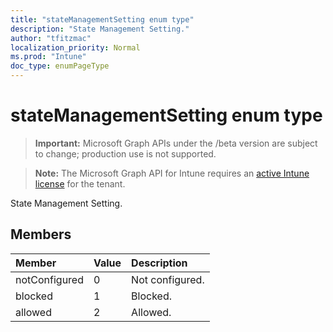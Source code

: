 ```yaml
---
title: "stateManagementSetting enum type"
description: "State Management Setting."
author: "tfitzmac"
localization_priority: Normal
ms.prod: "Intune"
doc_type: enumPageType
---
```


# stateManagementSetting enum type

> **Important:** Microsoft Graph APIs under the /beta version are subject to change; production use is not supported.

> **Note:** The Microsoft Graph API for Intune requires an [active Intune license](https://go.microsoft.com/fwlink/?linkid=839381) for the tenant.

State Management Setting.

## Members
|Member|Value|Description|
|:---|:---|:---|
|notConfigured|0|Not configured.|
|blocked|1|Blocked.|
|allowed|2|Allowed.|




